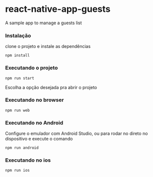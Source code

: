 # react-native-app-guests
A sample app to manage a guests list

### Instalação

clone o projeto e instale as dependências

```
npm install
```

### Executando o projeto

```
npm run start

```
Escolha a opção desejada pra abrir o projeto

### Executando no browser

```
npm run web

```

### Executando no Android

Configure o emulador com Android Studio, ou para rodar no direto no dispositivo e execute o comando

```
npm run android

```

### Executando no ios

```
npm run ios

```